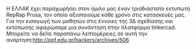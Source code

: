 Η ΕΛΛΑΚ έχει παραχωρήσει στον όμιλο μας έναν τρισδιάστατο εκτυπωτή RepRap Prusa, τον οποίο αξιοποιούμε κάθε χρόνο στις κατασκευές μας. Για την εισαγωγή των μαθητών στις έννοιες της 3Δ σχεδίασης και εκτύπωσης αφιερώσαμε μια συνάντηση στην πλατφόρμα tinkercad. Μπορείτε να δείτε παραπάνω λεπτομέρειες σε αυτή την ανάρτηση:http://ppf.edu.gr/hackers/archives/506
